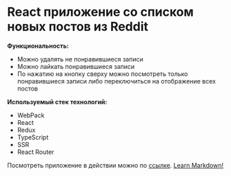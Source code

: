 # React приложение со списком новых постов из Reddit

**Функциональность:**

- Можно удалять не понравившиеся записи
- Можно лайкать понравившиеся записи
- По нажатию на кнопку сверху можно посмотреть только понравившиеся записи либо переключиться на отображение всех постов



**Используемый стек технологий:**

- WebPack
- React
- Redux
- TypeScript
- SSR
- React Router


Посмотреть приложение в действии можно по [ссылке](http://89.253.220.134:5000).
<a href="https://www.markdownguide.org" target="_blank">Learn Markdown!</a>
